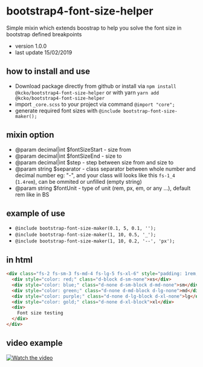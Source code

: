 # bootstrap4-font-size-helper

Simple mixin which extends boostrap to help you  solve the font size in bootstrap defined breakpoints

- version 1.0.0
- last update 15/02/2019

## how to install and use
- Download package directly from github or install via ```npm install @kcko/bootstrap4-font-size-helper``` or with yarn ```yarn add @kcko/bootstrap4-font-size-helper```
- import ```_core.scss``` to your project via command ```@import "core";```
- generate required font sizes with ```@include bootstrap-font-size-maker();```

## mixin option
 * @param decimal|int $fontSizeStart - size from
 * @param decimal|int $fontSizeEnd - size to
 * @param decimal|int $step - step between size from and size to
 * @param string $separator - class separator between whole number  and decimal number eg: "-", and your class will looks like this ```fs-1_4``` (```1.4rem```), can be ommited or unfilled (empty string)
 * @param string $fontUnit - type of unit (rem, px, em, or any ...), default rem like in BS


## example of use
- ```@include bootstrap-font-size-maker(0.1, 5, 0.1, '');```
- ```@include bootstrap-font-size-maker(1, 10, 0.5, '_');```
- ```@include bootstrap-font-size-maker(1, 10, 0.2, '--', 'px');```

## in html
```html
<div class="fs-2 fs-sm-3 fs-md-4 fs-lg-5 fs-xl-6" style="padding: 1rem; margin: 1rem;">
  <div style="color: red;" class="d-block d-sm-none">xs</div>
  <div style="color: blue;" class="d-none d-sm-block d-md-none">sm</div>
  <div style="color: green;" class="d-none d-md-block d-lg-none">md</div>
  <div style="color: purple;" class="d-none d-lg-block d-xl-none">lg</div>
  <div style="color: gold;" class="d-none d-xl-block">xl</div>
  <div>
    Font size testing
  </div>
</div>
```




## video example
[![Watch the video](http://files.rjwebdesign.cz/i2/20190215-145503.png)](http://files.rjwebdesign.cz/f/20190215-162324.mp4)
